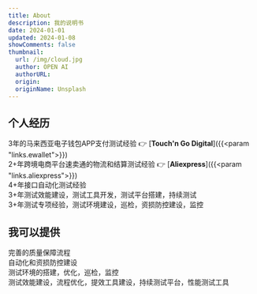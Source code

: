 ```yaml
---
title: About
description: 我的说明书
date: 2024-01-01
updated: 2024-01-08
showComments: false
thumbnail:
  url: /img/cloud.jpg
  author: OPEN AI
  authorURL:
  origin:
  originName: Unsplash
---
```


## 个人经历
3年的马来西亚电子钱包APP支付测试经验 👉 [**Touch'n Go Digital**]({{<param "links.ewallet">}}) \
2+年跨境电商平台速卖通的物流和结算测试经验 👉 [**Aliexpress**]({{<param "links.aliexpress">}}) \
4+年接口自动化测试经验 \
3+年测试效能建设，测试工具开发，测试平台搭建，持续测试 \
3+年测试专项经验，测试环境建设，巡检，资损防控建设，监控

## 我可以提供
完善的质量保障流程 \
自动化和资损防控建设 \
测试环境的搭建，优化，巡检，监控 \
测试效能建设，流程优化，提效工具建设，持续测试平台，性能测试工具

